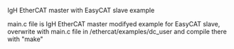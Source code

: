 IgH EtherCAT master with EasyCAT slave example

 main.c file is IgH EtherCAT master modifyed example for EasyCAT slave,
 overwrite with main.c file in /ethercat/examples/dc_user and compile there with "make"
 
